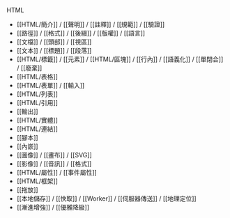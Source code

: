 HTML
- [[HTML/簡介]] / [[聲明]] / [[註釋]] / [[規範]] / [[驗證]]
- [[路徑]] / [[格式]] / [[後綴]] / [[版權]] / [[語言]]
- [[文檔]] / [[頭部]] / [[視區]]
- [[文本]] / [[標題]] / [[段落]]
- [[HTML/標籤]] / [[元素]] / [[HTML/區塊]] / [[行內]] / [[語義化]] / [[單閉合]] / [[廢棄]]
- [[HTML/表格]]
- [[HTML/表單]] / [[輸入]]
- [[HTML/列表]]
- [[HTML/引用]]
- [[輸出]]
- [[HTML/實體]]
- [[HTML/連結]]
- [[腳本]]
- [[內嵌]]
- [[圖像]] / [[畫布]] / [[SVG]]
- [[影像]] / [[音訊]] / [[格式]]
- [[HTML/屬性]] / [[事件屬性]]
- [[HTML/框架]]
- [[拖放]]
- [[本地儲存]] / [[快取]] / [[Worker]] / [[伺服器傳送]] / [[地理定位]]
- [[漸進增強]] / [[優雅降級]]